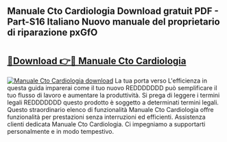 ## Manuale Cto Cardiologia Download gratuit PDF - Part-S16 Italiano Nuovo manuale del proprietario di riparazione pxGfO

# <h2><a href="http://dfgnx6.blite.top/?on=Manuale+Cto+Cardiologia">🔗Download 👉🔴 Manuale Cto Cardiologia</a></h2>

[![Manuale Cto Cardiologia download](https://i.imgur.com/lujVjoI.png)](http://dfgnx6.blite.top/?on=Manuale+Cto+Cardiologia)
La tua porta verso L'efficienza in questa guida imparerai come il tuo nuovo REDDDDDDD può semplificare il tuo flusso di lavoro e aumentare la produttività. Si prega di leggere i termini legali REDDDDDDD questo prodotto è soggetto a determinati termini legali. Questo straordinario elenco di funzionalità Manuale Cto Cardiologia offre funzionalità per prestazioni senza interruzioni ed efficienti. Assistenza clienti dedicata Manuale Cto Cardiologia. Ci impegniamo a supportarti personalmente e in modo tempestivo.
